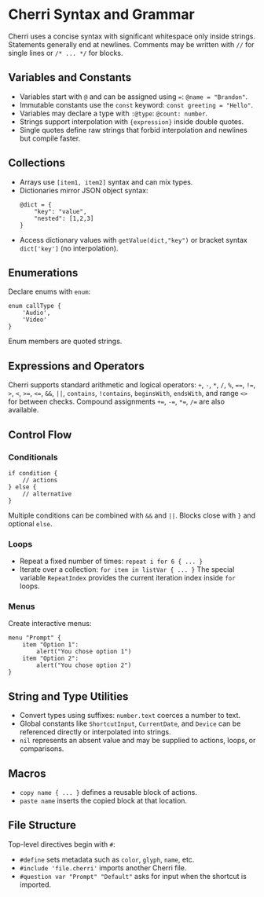 # Cherri Syntax and Grammar

Cherri uses a concise syntax with significant whitespace only inside strings. Statements generally end at newlines. Comments may be written with `//` for single lines or `/* ... */` for blocks.

## Variables and Constants
- Variables start with `@` and can be assigned using `=`: `@name = "Brandon"`.
- Immutable constants use the `const` keyword: `const greeting = "Hello"`.
- Variables may declare a type with `:@type`: `@count: number`.
- Strings support interpolation with `{expression}` inside double quotes.
- Single quotes define raw strings that forbid interpolation and newlines but compile faster.

## Collections
- Arrays use `[item1, item2]` syntax and can mix types.
- Dictionaries mirror JSON object syntax:
  ```
  @dict = {
      "key": "value",
      "nested": [1,2,3]
  }
  ```
- Access dictionary values with `getValue(dict,"key")` or bracket syntax `dict['key']` (no interpolation).

## Enumerations
Declare enums with `enum`:
```
enum callType {
    'Audio',
    'Video'
}
```
Enum members are quoted strings.

## Expressions and Operators
Cherri supports standard arithmetic and logical operators:
`+`, `-`, `*`, `/`, `%`, `==`, `!=`, `>`, `<`, `>=`, `<=`, `&&`, `||`, `contains`, `!contains`, `beginsWith`, `endsWith`, and range `<>` for between checks.
Compound assignments `+=`, `-=`, `*=`, `/=` are also available.

## Control Flow
### Conditionals
```
if condition {
    // actions
} else {
    // alternative
}
```
Multiple conditions can be combined with `&&` and `||`. Blocks close with `}` and optional `else`.

### Loops
- Repeat a fixed number of times: `repeat i for 6 { ... }`
- Iterate over a collection: `for item in listVar { ... }`
The special variable `RepeatIndex` provides the current iteration index inside `for` loops.

### Menus
Create interactive menus:
```
menu "Prompt" {
    item "Option 1":
        alert("You chose option 1")
    item "Option 2":
        alert("You chose option 2")
}
```

## String and Type Utilities
- Convert types using suffixes: `number.text` coerces a number to text.
- Global constants like `ShortcutInput`, `CurrentDate`, and `Device` can be referenced directly or interpolated into strings.
- `nil` represents an absent value and may be supplied to actions, loops, or comparisons.

## Macros
- `copy name { ... }` defines a reusable block of actions.
- `paste name` inserts the copied block at that location.

## File Structure
Top-level directives begin with `#`:
- `#define` sets metadata such as `color`, `glyph`, `name`, etc.
- `#include 'file.cherri'` imports another Cherri file.
- `#question var "Prompt" "Default"` asks for input when the shortcut is imported.
